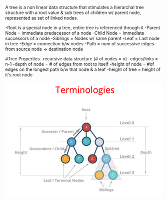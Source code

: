 A tree is a non linear data structure that stimulates a hierarchal tree structure with a root value
& sub trees of children w/ parent node, represented as set of linked nodes.

-Root is a special node in a tree, entire tree is referenced through it
-Parent Node = immediate predecessor of a node
-Child Node = immediate successors of a node
-Siblings = Nodes w/ same parent
-Leaf = Last node in tree
-Edge = connection b/w nodes
-Path = num of successive edges from source node -> destination node

#Tree Properties
-recursive data structure (# of nodes = n)
-edges/links = n-1
-depth of node = # of edges from root to itself
-height of node = #of edges on the longest path b/w that node & a leaf
-height of tree = height of it's root node

![alt text](image.png)

